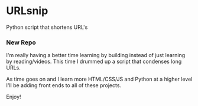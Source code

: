 # URLsnip
Python script that shortens URL's

### New Repo

I'm really having a better time learning by building instead of just learning by reading/videos. This time I drummed up a script that condenses long URLs. 

As time goes on and I learn more HTML/CSS/JS and Python at a higher level I'll be adding front ends to all of these projects. 

Enjoy!

